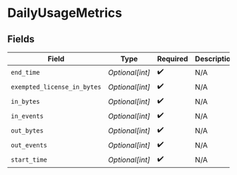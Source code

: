 # DailyUsageMetrics


## Fields

| Field                       | Type                        | Required                    | Description                 |
| --------------------------- | --------------------------- | --------------------------- | --------------------------- |
| `end_time`                  | *Optional[int]*             | :heavy_check_mark:          | N/A                         |
| `exempted_license_in_bytes` | *Optional[int]*             | :heavy_check_mark:          | N/A                         |
| `in_bytes`                  | *Optional[int]*             | :heavy_check_mark:          | N/A                         |
| `in_events`                 | *Optional[int]*             | :heavy_check_mark:          | N/A                         |
| `out_bytes`                 | *Optional[int]*             | :heavy_check_mark:          | N/A                         |
| `out_events`                | *Optional[int]*             | :heavy_check_mark:          | N/A                         |
| `start_time`                | *Optional[int]*             | :heavy_check_mark:          | N/A                         |